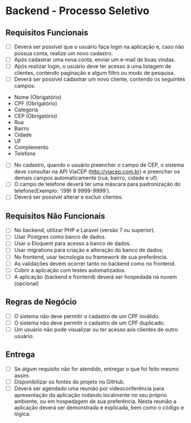 # Backend - Processo Seletivo

## Requisitos Funcionais

- [ ] Deverá ser possível que o usuário faça login na aplicação e, caso não possua conta, realize um novo cadastro.
- [ ] Após cadastrar uma nova conta, enviar um e-mail de boas vindas.
- [ ] Após realizar login, o usuário deve ter acesso à uma listagem de clientes, contendo paginação e algum filtro ou modo de pesquisa.
- [ ] Deverá ser possível cadastrar um novo cliente, contendo os seguintes campos:
- Nome (Obrigatório)
- CPF (Obrigatório)
- Categoria
- CEP (Obrigatório)
- Rua
- Bairro
- Cidade
- UF
- Complemento
- Telefone

- [ ] No cadastro, quando o usuário preencher o campo de CEP, o sistema deve consultar na API ViaCEP (http://viacep.com.br) e preencher os demais campos automaticamente (rua, bairro, cidade e uf).
- [ ] O campo de telefone deverá ter uma máscara para padronização do telefone(Exemplo: '(99) 9 9999-9999').
- [ ] Deverá ser possível alterar e excluir clientes.

## Requisitos Não Funcionais

- [ ] No backend, utilizar PHP e Laravel (versão 7 ou superior).
- [ ] Usar Postgres como banco de dados.
- [ ] Usar o Eloquent para acesso a banco de dados.
- [ ] Usar migrations para criação e alteração do banco de dados;
- [ ] No frontend, usar tecnologia ou framework de sua preferência.
- [ ] As validações devem ocorrer tanto no backend como no frontend.
- [ ] Cobrir a aplicação com testes automatizados.
- [ ] A aplicação (backend e frontend) deverá ser hospedada na nuvem (opcional)

## Regras de Negócio

- [ ] O sistema não deve permitir o cadastro de um CPF inválido.
- [ ] O sistema não deve permitir o cadastro de um CPF duplicado.
- [ ] Um usuário não pode visualizar ou ter acesso aos clientes de outro usuário.

## Entrega

- [ ] Se algum requisito não for atendido, entregar o que foi feito mesmo assim.
- [ ] Disponibilizar os fontes do projeto no GitHub.
- [ ] Deverá ser agendado uma reunião por videoconferência para apresentação da aplicação rodando localmente no seu próprio ambiente, ou em hospedagem de sua preferência. Nesta reunião a aplicação deverá ser demonstrada e explicada, bem como o código e lógica.
